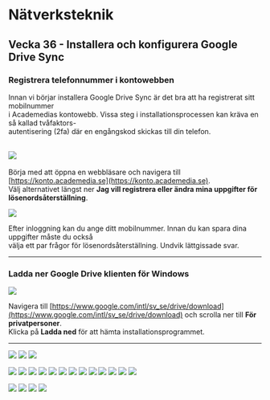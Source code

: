 # Nätverksteknik


## Vecka 36 - Installera och konfigurera Google Drive Sync


### Registrera telefonnummer i kontowebben

Innan vi börjar installera Google Drive Sync är det bra att ha registrerat sitt mobilnummer  
i Academedias kontowebb. Vissa steg i installationsprocessen kan kräva en så kallad tvåfaktors-  
autentisering (2fa) där en engångskod skickas till din telefon.  
&nbsp;  
  
  ![](media/kontowebben_00_settings.png)
&nbsp;    
  
Börja med att öppna en webbläsare och navigera till [https://konto.academedia.se](https://konto.academedia.se).  
Välj alternativet längst ner **Jag vill registrera eller ändra mina uppgifter för lösenordsåterställning**.
  
  
  ![](media/kontowebben_01_register.png)
  
  
Efter inloggning kan du ange ditt mobilnummer. Innan du kan spara dina uppgifter måste du också  
välja ett par frågor för lösenordsåterställning. Undvik lättgissade svar.

---

### Ladda ner Google Drive klienten för Windows

![](media/download_00.png)

Navigera till [https://www.google.com/intl/sv_se/drive/download](https://www.google.com/intl/sv_se/drive/download) och scrolla ner till
**För privatpersoner**.  
Klicka på **Ladda ned** för att hämta installationsprogrammet.

---

![](media/gaccount_00_choose_account.png)
![](media/gaccount_01_grant_access.png)
![](media/gaccount_02_success.png)

![](media/gupdate_00_install.png)
![](media/gupdate_01_install.png)
![](media/gupdate_02_trayicon.png)
![](media/gupdate_03_splash.png)
![](media/gupdate_04_signon.png)
![](media/gupdate_05_choose_folder_start.png)
![](media/gupdate_06_select_folder.png)
![](media/gupdate_07_added_folder.png)
![](media/gupdate_08_drivesync_splash.png)
![](media/gupdate_09_drive_sync_disable.png)
![](media/gupdate_10_tray.png)
![](media/gupdate_11_settings.png)
![](media/gupdate_12_sync_activity.png)

![](media/drive_00_my_device.png)
![](media/drive_01_sharing.png)
![](media/drive_02_sharinguser.png)
![](media/drive_03_sharinguser_submit.png)
